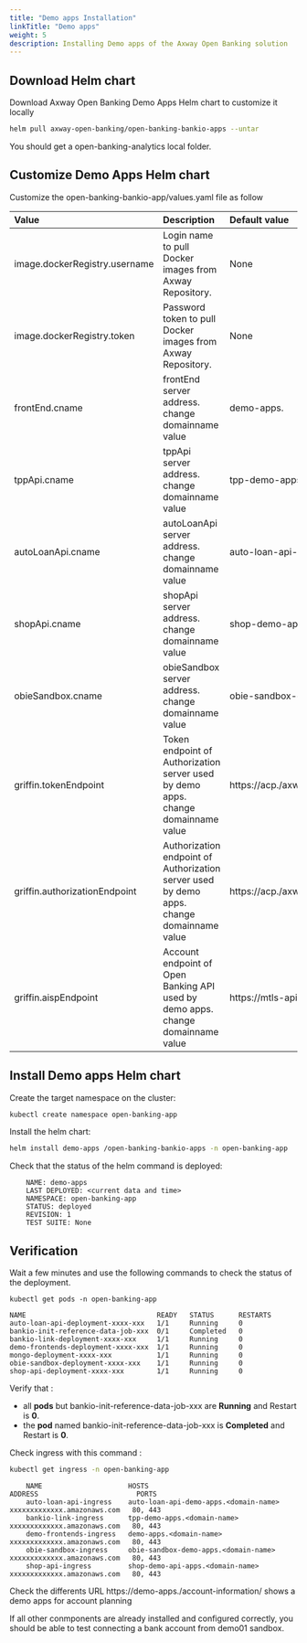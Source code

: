 ```yaml
---
title: "Demo apps Installation"
linkTitle: "Demo apps"
weight: 5
description: Installing Demo apps of the Axway Open Banking solution
---
```



## Download Helm chart

Download Axway Open Banking Demo Apps Helm chart to customize it locally

```bash
helm pull axway-open-banking/open-banking-bankio-apps --untar
```

You should get a open-banking-analytics local folder.

## Customize Demo Apps Helm chart

Customize the open-banking-bankio-app/values.yaml file as follow

| Value         | Description                           | Default value  |
|:------------- |:------------------------------------- |:-------------- |
| image.dockerRegistry.username | Login name to pull Docker images from Axway Repository. | None |
| image.dockerRegistry.token | Password token to pull Docker images from Axway Repository. | None |
| frontEnd.cname | frontEnd server address. change domainname value | demo-apps.<domainname> |
| tppApi.cname | tppApi server address. change domainname value | tpp-demo-apps.<domainname> |
| autoLoanApi.cname | autoLoanApi server address. change domainname value | auto-loan-api-demo-apps.<domainname> |
| shopApi.cname | shopApi server address. change domainname value |shop-demo-api-apps.<domainname> |
| obieSandbox.cname | obieSandbox server address. change domainname value | obie-sandbox-demo-apps.<domainname> |
| griffin.tokenEndpoint | Token endpoint of Authorization server used by demo apps. change domainname value | https://acp.<domainname>/axway/openbanking_demo/oauth2/token |
| griffin.authorizationEndpoint | Authorization endpoint of Authorization server used by demo apps. change domainname value | https://acp.<domainname>/axway/openbanking_demo/oauth2/authorize |
| griffin.aispEndpoint | Account endpoint of Open Banking API used by demo apps. change domainname value | https://mtls-api-proxy.<domainname>/open-banking/v3.1/aisp |

## Install Demo apps Helm chart

Create the target namespace on the cluster:

```bash
kubectl create namespace open-banking-app
```

Install the  helm chart:

```bash
helm install demo-apps /open-banking-bankio-apps -n open-banking-app
```

Check that the status of the helm command is deployed:

```
    NAME: demo-apps
    LAST DEPLOYED: <current data and time>
    NAMESPACE: open-banking-app
    STATUS: deployed
    REVISION: 1 
    TEST SUITE: None
```

## Verification

Wait a few minutes and use the following commands to check the status of the deployment.

```
kubectl get pods -n open-banking-app
```

```
NAME                                READY   STATUS      RESTARTS   
auto-loan-api-deployment-xxxx-xxx   1/1     Running     0          
bankio-init-reference-data-job-xxx  0/1     Completed   0          
bankio-link-deployment-xxxx-xxx     1/1     Running     0          
demo-frontends-deployment-xxxx-xxx  1/1     Running     0          
mongo-deployment-xxxx-xxx           1/1     Running     0          
obie-sandbox-deployment-xxxx-xxx    1/1     Running     0          
shop-api-deployment-xxxx-xxx        1/1     Running     0          
```

Verify that :

* all **pods** but bankio-init-reference-data-job-xxx are  **Running** and Restart is **0**.
* the **pod** named bankio-init-reference-data-job-xxx is  **Completed** and Restart is **0**.

Check ingress with this command :

```bash
kubectl get ingress -n open-banking-app 
```

```
    NAME                     HOSTS                                 ADDRESS                        PORTS     
    auto-loan-api-ingress    auto-loan-api-demo-apps.<domain-name>   xxxxxxxxxxxxx.amazonaws.com   80, 443   
    bankio-link-ingress      tpp-demo-apps.<domain-name>             xxxxxxxxxxxxx.amazonaws.com   80, 443   
    demo-frontends-ingress   demo-apps.<domain-name>                 xxxxxxxxxxxxx.amazonaws.com   80, 443   
    obie-sandbox-ingress     obie-sandbox-demo-apps.<domain-name>    xxxxxxxxxxxxx.amazonaws.com   80, 443   
    shop-api-ingress         shop-demo-api-apps.<domain-name>        xxxxxxxxxxxxx.amazonaws.com   80, 443  
```

Check the differents URL
https://demo-apps.<domain-name>/account-information/ shows a demo apps for account planning

If all other conmponents are already installed and configured correctly, you should be able to test connecting a bank account from demo01 sandbox.
